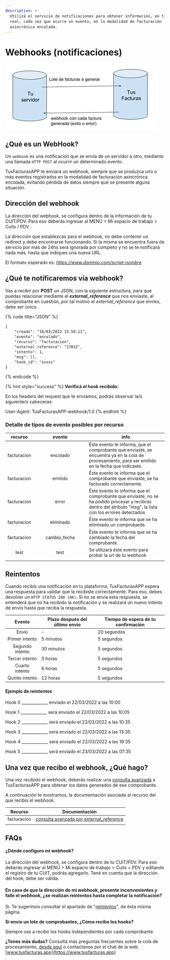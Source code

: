 ```yaml
---
description: >-
  Utilizá el servicio de notificaciones para obtener información, en tiempo
  real, cada vez que ocurre un evento, en la modalidad de facturación
  asincrónica encolada.
---
```


# Webhooks (notificaciones)

![](.gitbook/assets/image.png)

## ¿Qué es un WebHook?

Un `webhook` es una notificación que se envía de un servidor a otro, mediante una llamada `HTTP POST` al ocurrir un determinado evento.

TusFacturasAPP te enviará un webhook, siempre que se produzca uno o más eventos registrados en la modalidad de facturación asincrónica encolada,  evitando pérdida de datos siempre que se presente alguna situación.

## Dirección del webhook

La dirección del webhook, se configura dentro de la información de tu CUIT/PDV. Para eso deberás ingresar al MENÚ > Mi espacio de trabajo > Cuits / PDV .

La dirección que establezcas para el webhook, no debe contener un redirect y debe encontrarse funcionando. Si la misma se encuentra fuera de servicio por más de 24hs será ignorada por completo y no se te notificará nada más, hasta que indiques una nueva URL.

El formato esperado es: _https://www.dominio.com/script-nombre_

## **¿Qué te notificaremos vía  webhook?**

Vas a recibir por **POST** un JSON, con la siguiente estructura, para que puedas relacionar mediante el _**external\_reference**_ que nos enviaste, al comprobante en cuestión, por tal motivo el _external\_reference_ que envíes, debe ser único.

{% code title="JSON" %}
```
{
	"creado": "18/03/2022 15:58:11",
	"evento": "encolado",
	"recurso": "facturacion",
	"external_reference": "17032",
	"intento": 1,
	"msg": [],
	"hook_id": "xxxxx"
} 
```
{% endcode %}



{% hint style="success" %}
**Verificá el hook recibido:**

En los headers del request que te enviamos, podrás observar la/s siguiente/s cabeceras:

User-Agent: TusFacturasAPP-webhook/1.0
{% endhint %}

### Detalle de tipos de evento posibles por recurso

<table><thead><tr><th align="center">recurso</th><th width="154.8318397469689" align="center">evento</th><th>info</th></tr></thead><tbody><tr><td align="center">facturacion</td><td align="center">encolado</td><td>Éste evento te informa, que el comprobante que enviaste, se encuentra ya en la cola de procesamiento, para ser emitido en la fecha que indicaste.</td></tr><tr><td align="center">facturacion</td><td align="center">emitido</td><td>Éste evento te informa que el comprobante que enviaste, se ha facturado correctamente.</td></tr><tr><td align="center">facturacion</td><td align="center">error</td><td>Éste evento te informa que el comprobante que enviaste, no se ha podido procesar y recibrás dentro del atributo "msg", la lista con los errores detectados</td></tr><tr><td align="center">facturacion</td><td align="center">eliminado</td><td>Éste evento te informa que se ha eliminado un comprobante.</td></tr><tr><td align="center">facturacion</td><td align="center">cambio_fecha</td><td>Éste evento te informa que se ha cambiado la fecha del comprobante.</td></tr><tr><td align="center">test</td><td align="center">test</td><td>Se utilizará éste evento para probar la url de tu webhook</td></tr><tr><td align="center"></td><td align="center"></td><td></td></tr></tbody></table>

## Reintentos

Cuando recibís una notificación en tu plataforma, TusFacturasAPP espera una respuesta para validar que la recibiste correctamente. Para eso, debes devolver un `HTTP STATUS 200 (OK)`. Si no se envía esta respuesta, se entenderá que no ha recibido la notificación y se realizará un nuevo intento de envío hasta que reciba la respuesta.

|      Evento     | Plazo después del último envío | Tiempo de espera de tu confirmación |
| :-------------: | ------------------------------ | ----------------------------------- |
|      Envío      | -                              | 20 segundos                         |
|  Primer intento | 5 minutos                      | 5 segundos                          |
| Segundo intento | 30 minutos                     | 5 segundos                          |
|  Tercer intento | 3 horas                        | 5 segundos                          |
|  Cuarto intento | 6 horas                        | 5 segundos                          |
|  Quinto intento | 12 horas                       | 5 segundos                          |

#### Ejemplo de reintentos

Hook 0 \_\_\_\_\_\_\_\_\_\_\_\_\_ enviado el 22/03/2022 a las 10:00

Hook 1 \_\_\_\_\_\_\_\_\_\_\_\_\_ será enviado el 22/03/2022 a las 10:05

Hook 2 \_\_\_\_\_\_\_\_\_\_\_\_\_ será enviado el 22/03/2022 a las 10:35

Hook 3 \_\_\_\_\_\_\_\_\_\_\_\_\_ será enviado el 22/03/2022 a las 13:35

Hook 4 \_\_\_\_\_\_\_\_\_\_\_\_\_ será enviado el 22/03/2022 a las 19:35

Hook 5 \_\_\_\_\_\_\_\_\_\_\_\_\_ será enviado el 23/03/2022 a las 07:35



## &#x20;Una vez que recibo el webhook, ¿Qué hago?

Una vez recibido el webhook, deberás  realizar una [consulta avanzada](api-factura-electronica-afip-facturacion-ventas/consulta-avanzada-de-comprobantes-enviados.md) a TusFacturasAPP para obtener los datos generados de ese comprobante.

&#x20;A continuación te mostramos, la documentación asociada al recurso del que recibís el webhook.



|   Recurso   |                                                                                              Documentación                                                                                             |
| :---------: | :----------------------------------------------------------------------------------------------------------------------------------------------------------------------------------------------------: |
| facturacion |  [consulta avanzada por external\_reference](api-factura-electronica-afip-facturacion-ventas/consulta-avanzada-de-comprobantes-enviados.md#como-realizar-una-consulta-avanzada-por-external-reference) |
|             |                                                                                                                                                                                                        |

## FAQs&#x20;

#### ¿Dónde configuro mi webhook?

La dirección del webhook, se configura dentro de tu CUIT/PDV. Para eso deberás ingresar al MENÚ > Mi espacio de trabajo > Cuits + PDV y editando el registro de tu CUIT, podrás agregarlo. Tené en cuenta que la dirección del hook, debe ser válida.

#### En caso de que la dirección de mi webhook, presente inconvenientes y falle el webhook, ¿se realizan reintentos hasta completar la notificación?

Si. Te sugerimos consultar el apartado de "[reintentos](webhooks-notificaciones.md#reintentos)", de ésta misma página.



**Si envío un lote de comprobantes, ¿Cómo recibo los hooks?**

Siempre vas a recibir los hooks independientes por cada comprobante.



**¿Tenes más dudas?** Consultá más preguntas frecuentes sobre la cola de procesamiento, [desde aquí](faqs-or-ventas-asincronicas.md) o contactanos por el chat de la web [www.tusfacturas.app](https://www.tusfacturas.app)


